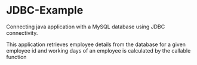 # JDBC-Example

Connecting java application with a MySQL database using JDBC connectivity.

This application retrieves employee details from the database for a given employee id and working days of an employee is calculated by the callable function
